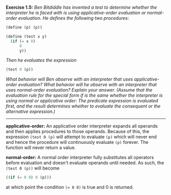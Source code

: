 **Exercise 1.5:** *Ben Bitdiddle has invented a test to determine whether the
interpreter he is faced with is using applicative-order evaluation or
normal-order evaluation. He defines the following two procedures:*

```scheme
(define (p) (p))

(define (test x y) 
  (if (= x 0) 
      0 
      y))
```

*Then he evaluates the expression*

```scheme
(test 0 (p))
```

*What behavior will Ben observe with an interpreter that uses applicative-order
evaluation? What behavior will he observe with an interpreter that uses
normal-order evaluation? Explain your answer. (Assume that the evaluation rule
for the special form if is the same whether the interpreter is using normal or
applicative order: The predicate expression is evaluated first, and the result
determines whether to evaluate the consequent or the alternative expression.)*

---

**applicative-order:** An applicative order interpreter expands all operands
and then applies procedures to those operands. Because of this, the expression
`(test 0 (p)` will attempt to evaluate `(p)` which will never end and hence the
procedure will continuously evaluate `(p)` forever. The function will never
return a value.

**normal-order:** A normal order interpreter fully substitutes all operators
before evaluation and doesn't evaluate operands until needed.  As such, the
`(test 0 (p))` will become

```scheme
((if (= 0 0) 0 (p)))
```

at which point the condition `(= 0 0)` is true and 0 is returned.
